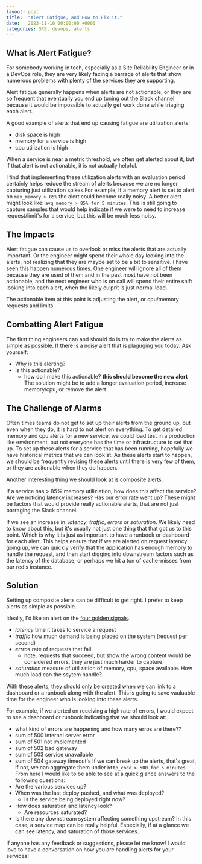 ```yaml
---
layout: post
title:  "Alert Fatigue, and How to Fix it."
date:   2023-11-10 00:00:00 +0000
categories: SRE, devops, alerts
---
```



## What is Alert Fatigue?

For somebody working in tech, especially as a Site Reliability Engineer or in a DevOps role, they are very likely facing a barrage of alerts that show numerous problems with plenty of the services they are supporting.

Alert fatigue generally happens when alerts are not actionable, or they are so frequent that eventually you end up tuning out the Slack channel because it would be impossible to actually get work done while triaging each alert.

A good example of alerts that end up causing fatigue are utilization alerts:
- disk space is high
- memory for a service is high
- cpu utilization is high

When a service is near a metric threshold, we often get alerted about it, but if that alert is not actionable, it is not actually helpful.

I find that implementing these utilization alerts with an evaluation period certainly helps reduce the stream of alerts because we are no longer capturing just utilization spikes.For example, if a memory alert is set to alert on `max_memory > 85%` the alert could become really noisy. A better alert might look like: `avg_memory > 85% for 5 minutes`.
This is still going to capture samples that would help indicate if we were to need to increase request/limit's for a service, but this will be much less noisy.


## The Impacts

Alert fatigue can cause us to overlook or miss the alerts that are actually important. Or the engineer might spend their whole day looking into the alerts, not realizing that they are maybe set to be a bit to sensitive. I have seen this happen numerous times. One engineer will ignore all of them because they are used ot them and in the past most have not been actionable, and the next engineer who is on call will spend their entire shift looking into each alert, when the likely culprit is just normal load.

The actionable item at this point is adjusting the alert, or cpu/memory requests and limits.

## Combatting Alert Fatigue

The first thing engineers can and should do is try to make the alerts as simple as possible. If there is a noisy alert that is plaguging you today. Ask yourself:
- Why is this alerting?
- Is this actionable?
  - how do I make this actionable? **this should become the new alert**
    The solution might be to add a longer evaluation period, increase memory/cpu, or remove the alert.

## The Challenge of Alarms

Often times teams do not get to set up their alerts from the ground up, but even when they do, it is hard to not alert on everything. To get detailed memory and cpu alerts for a new service, we could load test in a production like environment, but not everyone has the time or infrastructure to set that up.
To set up these alerts for a service that has been running, hopefully we have historical metrics that we can look at. As these alerts start to happen, we should be frequently revising these alerts until there is very few of them, or they are acitonable when they do happen.

Another interesting thing we should look at is composite alerts.

If a service has > 85% memory utiliziation, how does this affect the service? Are we noticing latency increases? Has our error rate went up?
These might be factors that would provide really actionable alerts, that are not just barraging the Slack channel.

If we see an increase in: _latency_, _traffic_, _errors_ or _saturation_.
We likely need to know about this, but it's usually not just one thing that that got us to this point. Which is why it is just as important to have a runbook or dashboard for each alert. This helps ensure that if we are alerted on request latency going up, we can quickly verify that the application has enough memory to handle the request, and then start digging into downstream factors such as the latency of the database, or perhaps we hit a ton of cache-misses from our redis instance.

## Solution

Setting up composite alerts can be difficult to get right. I prefer to keep alerts as simple as possible.

Ideally, I'd like an alert on the [four golden signals](https://sre.google/sre-book/monitoring-distributed-systems/).
- *latency* time it takes to service a request
- *traffic* how much demand is being placed on the system (request per second)
- *errros* rate of requests that fail
  - note, requests that succeed, but show the wrong content would be considered errors, they are just much harder to capture
- *saturation* measure of utilization of memory, cpu, space available. How much load can the ssytem handle?

With these alerts, they should only be created when we can link to a dashboard or a runbook along with the alert. This is going to save vauluable time for the engineer who is looking into these alerts.

For example, if we alerted on receiving a high rate of errors, I would expect to see a dashboard or runbook indicating that we should look at:
- what kind of errors are happening and how many erros are there??
- sum of 500 internal server error
- sum of 501 not implemented
- sum of 502 bad gateway
- sum of 503 service unavailable
- sum of 504 gateway timeout's
If we can break up the alerts, that's great, if not, we can aggregate them under `http_code > 500 for 5 minutes`
From here I would like to be able to see at a quick glance answers to the following questions:
- Are the various services up?
- When was the last deploy pushed, and what was deployed?
  - Is the service being deployed right now?
- How does saturation and latency look?
  - Are resources saturated?
- Is there any downstream system affecting something upstream? In this case, a service map can be really helpful. Especially, if at a glance we can see latency, and saturation of those services.


If anyone has any feedback or suggestions, please let me know!
I would love to have a conversation on how you are handling alerts for your services!


